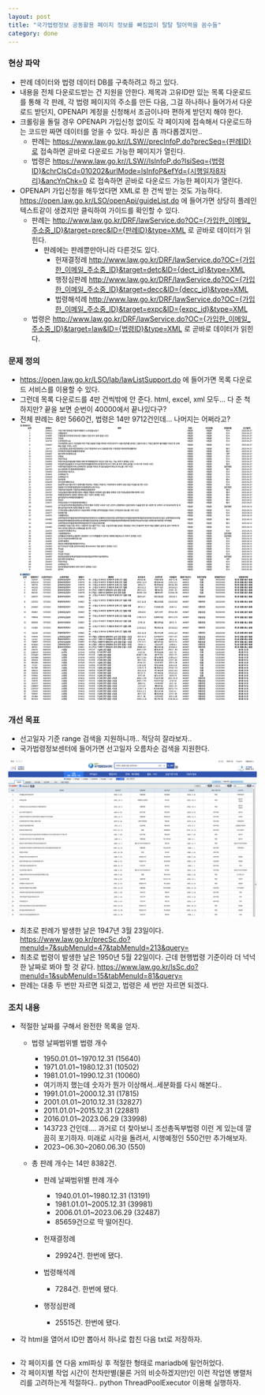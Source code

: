 ```yaml
---
layout: post
title: "국가법령정보 공동활용 페이지 정보를 빠짐없이 탈탈 털어먹을 꼼수들"
category: done
---
```


### 현상 파악
- 판례 데이터와 법령 데이터 DB를 구축하려고 하고 있다.
- 내용을 전체 다운로드받는 건 지원을 안한다. 제목과 고유ID만 있는 목록 다운로드를 통해 각 판례, 각 법령 페이지의 주소를 만든 다음, 그걸 하나하나 들어가서 다운로드 받던지, OPENAPI 계정을 신청해서 조금이나마 편하게 받던지 해야 한다.
- 크롤링을 돌릴 경우 OPENAPI 가입신청 없이도 각 페이지에 접속해서 다운로드하는 코드만 짜면 데이터를 얻을 수 있다. 파싱은 좀 까다롭겠지만..
  - 판례는 https://www.law.go.kr//LSW//precInfoP.do?precSeq={판례ID}로 접속하면 곧바로 다운로드 가능한 페이지가 열린다.
  - 법령은 https://www.law.go.kr//LSW//lsInfoP.do?lsiSeq={법령ID}&chrClsCd=010202&urlMode=lsInfoP&efYd={시행일자8자리}&ancYnChk=0 로 접속하면 곧바로 다운로드 가능한 페이지가 열린다.
- OPENAPI 가입신청을 해두었다면 XML로 한 건씩 받는 것도 가능하다. https://open.law.go.kr/LSO/openApi/guideList.do 에 들어가면 상당히 플레인 텍스트같이 생겼지만 클릭하여 가이드를 확인할 수 있다.
  - 판례는 http://www.law.go.kr/DRF/lawService.do?OC={가입한_이메일_주소중_ID}&target=prec&ID={판례ID}&type=XML 로 곧바로 데이터가 읽힌다.
    - 판례에는 판례뿐만아니라 다른것도 있다.
      - 헌재결정례 http://www.law.go.kr/DRF/lawService.do?OC={가입한_이메일_주소중_ID}&target=detc&ID={dect_id}&type=XML
      - 행정심판례 http://www.law.go.kr/DRF/lawService.do?OC={가입한_이메일_주소중_ID}&target=decc&ID={decc_id}&type=XML
      - 법령해석례 http://www.law.go.kr/DRF/lawService.do?OC={가입한_이메일_주소중_ID}&target=expc&ID={expc_id}&type=XML
  - 법령은 http://www.law.go.kr/DRF/lawService.do?OC={가입한_이메일_주소중_ID}&target=law&ID={법령ID}&type=XML 로 곧바로 데이터가 읽힌다.


### 문제 정의
- https://open.law.go.kr/LSO/lab/lawListSupport.do 에 들어가면 목록 다운로드 서비스를 이용할 수 있다.
- 그런데 목록 다운로드를 4만 건씩밖에 안 준다. html, excel, xml 모두... 다 준 척 하지만? 끝을 보면 순번이 40000에서 끝나있다구?
- 전체 판례는 8만 5660건, 법령은 14만 9712건인데... 나머지는 어쩌라고?    
![판례](..\assets\image\230629-2.png)    
![법령](..\assets\image\230629-3.png)    


### 개선 목표
- 선고일자 기준 range 검색을 지원하니까.. 적당히 잘라보자..
- 국가법령정보센터에 들어가면 선고일자 오름차순 검색을 지원한다.

![에러](..\assets\image\230629-1.png)    
- 최초로 판례가 발생한 날은 1947년 3월 23일이다. https://www.law.go.kr/precSc.do?menuId=7&subMenuId=47&tabMenuId=213&query=
- 최초로 법령이 발생한 날은 1950년 5월 22일이다. 근데 현행법령 기준이라 더 넉넉한 날짜로 봐야 할 것 같다. https://www.law.go.kr/lsSc.do?menuId=1&subMenuId=15&tabMenuId=81&query=
- 판례는 대충 두 번만 자르면 되겠고, 법령은 세 번만 자르면 되겠다.

### 조치 내용
- 적절한 날짜를 구해서 완전한 목록을 얻자.
    - 법령 날짜범위별 법령 개수
        - 1950.01.01~1970.12.31 (15640)
        - 1971.01.01~1980.12.31 (10502)
        - 1981.01.01~1990.12.31 (10060)
        - 여기까지 했는데 숫자가 뭔가 이상해서..세분화를 다시 해본다..
        - 1991.01.01~2000.12.31 (17815)
        - 2001.01.01~2010.12.31 (32827)
        - 2011.01.01~2015.12.31 (22881)
        - 2016.01.01~2023.06.29 (33998)
        - 143723 건인데.... 과거로 더 찾아보니 조선총독부법령 이런 게 있는데 깔끔히 포기하자. 미래로 시각을 돌려서, 시행예정인 550건만 추가해보자.
        - 2023~06.30~2060.06.30 (550)

    - 총 판례 개수는 14만 8382건.
      - 판례 날짜범위별 판례 개수
          - 1940.01.01~1980.12.31 (13191)
          - 1981.01.01~2005.12.31 (39981)
          - 2006.01.01~2023.06.29 (32487)
          - 85659건으로 딱 떨어진다.
      
      - 헌재결정례
        - 29924건. 한번에 됐다. 
      - 법령해석례
        - 7284건. 한번에 됐다. 
      - 행정심판례
        - 25515건. 한번에 됐다. 


- 각 html을 열어서 ID만 뽑아서 하나로 합친 다음 txt로 저장하자.

```cmd

```
- 각 페이지를 연 다음 xml파싱 후 적절한 형태로 mariadb에 밀언허었다.
- 각 페이지별 작업 시간이 천차만별(물론 거의 비슷하겠지만)인 이런 작업엔 병렬처리를 고려하는게 적절하다.. python ThreadPoolExecutor 이용해 실행하자.
```cmd

```